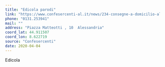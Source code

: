 ```yaml
---
title: "Edicola parodi"
link: "https://www.confesercenti-al.it/news/234-consegne-a-domicilio-alessandria-lista-aggiornata-al-26-marzo.html"
phone: "0131.253941"
mail: ""
address: "Piazza Matteotti , 10  Alessandria"
coord_lat: 44.911507
coord_lon: 8.622719
source: "Confesercenti"
date: 2020-04-04
---
```


Edicola
